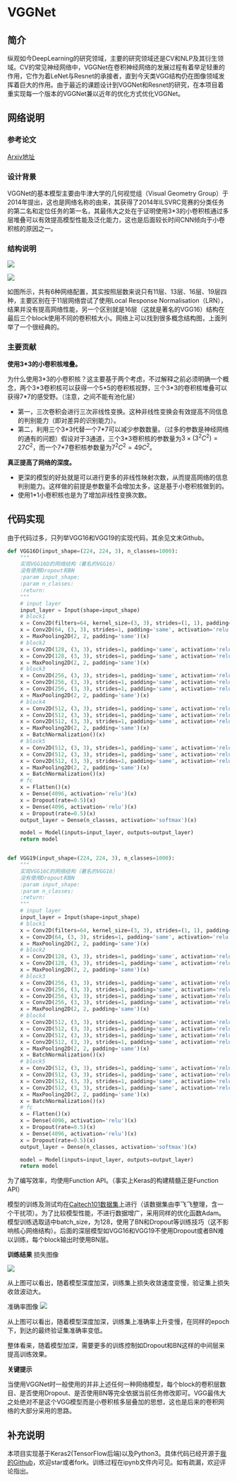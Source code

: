 # VGGNet
## 简介
 纵观如今DeepLearning的研究领域，主要的研究领域还是CV和NLP及其衍生领域。CV的常见神经网络中，VGGNet在卷积神经网络的发展过程有着举足轻重的作用，它作为着LeNet与Resnet的承接者，直到今天类VGG结构仍在图像领域发挥着巨大的作用。由于最近的课题设计到VGGNet和Resnet的研究，在本项目着重实现每一个版本的VGGNet兼以近年的优化方式优化VGGNet。


## 网络说明
### 参考论文
[Arxiv地址](https://arxiv.org/pdf/1409.1556.pdf)
### 设计背景
VGGNet的基本模型主要由牛津大学的几何视觉组（Visual Geometry Group）于2014年提出，这也是网络名称的由来，其获得了2014年ILSVRC竞赛的分类任务的第二名和定位任务的第一名，其最伟大之处在于证明使用3*3的小卷积核通过多层堆叠可以有效提高模型性能及泛化能力，这也是后面较长时间CNN倾向于小卷积核的原因之一。
### 结构说明

![](./assets/stru.jpg)

![](./assets/VGG_config.png)

如图所示，共有6种网络配置，其实按照层数来说只有11层、13层、16层、19层四种，主要区别在于11层网络尝试了使用Local Response Normalisation（LRN），结果并没有提高网络性能，另一个区别就是16层（这就是著名的VGG16）结构在最后三个block使用不同的卷积核大小。网络上可以找到很多概念结构图，上面列举了一个很经典的。

### **主要贡献**
**使用3\*3的小卷积核堆叠。**

为什么使用3\*3的小卷积核？这主要基于两个考虑，不过解释之前必须明确一个概念，两个3\*3卷积核可以获得一个5\*5的卷积核视野，三个3\*3的卷积核堆叠可以获得7\*7的感受野。（注意，之间不能有池化层）
- 第一，三次卷积会进行三次非线性变换。这种非线性变换会有效提高不同信息的判别能力（即对差异的识别能力）。
- 第二，利用三个3\*3代替一个7*7可以减少参数数量。（过多的参数是神经网络的通有的问题）假设对于3通道，三个3\*3卷积核的参数量为$3\times (3^2C^2)=27C^2$，而一个7\*7卷积核参数量为$7^2C^2=49C^2$。

**真正提高了网络的深度。**
- 更深的模型的好处就是可以进行更多的非线性映射次数，从而提高网络的信息判别能力。这样做的前提是参数量不会增加太多，这是基于小卷积核做到的。
- 使用1\*1小卷积核也是为了增加非线性变换次数。

## 代码实现
由于代码过多，只列举VGG16和VGG19的实现代码，其余见文末Github。
```python
def VGG16D(input_shape=(224, 224, 3), n_classes=1000):
	"""
	实现VGG16D的网络结构（著名的VGG16）
	没有使用Dropout和BN
	:param input_shape:
	:param n_classes:
	:return:
	"""
	# input layer
	input_layer = Input(shape=input_shape)
	# block1
	x = Conv2D(filters=64, kernel_size=(3, 3), strides=(1, 1), padding='same', activation='relu')(input_layer)
	x = Conv2D(64, (3, 3), strides=1, padding='same', activation='relu')(x)
	x = MaxPooling2D(2, 2, padding='same')(x)
	# block2
	x = Conv2D(128, (3, 3), strides=1, padding='same', activation='relu')(x)
	x = Conv2D(128, (3, 3), strides=1, padding='same', activation='relu')(x)
	x = MaxPooling2D(2, 2, padding='same')(x)
	# block3
	x = Conv2D(256, (3, 3), strides=1, padding='same', activation='relu')(x)
	x = Conv2D(256, (3, 3), strides=1, padding='same', activation='relu')(x)
	x = Conv2D(256, (3, 3), strides=1, padding='same', activation='relu')(x)
	x = MaxPooling2D(2, 2, padding='same')(x)
	# block4
	x = Conv2D(512, (3, 3), strides=1, padding='same', activation='relu')(x)
	x = Conv2D(512, (3, 3), strides=1, padding='same', activation='relu')(x)
	x = Conv2D(512, (3, 3), strides=1, padding='same', activation='relu')(x)
	x = MaxPooling2D(2, 2, padding='same')(x)
	x = BatchNormalization()(x)
	# block5
	x = Conv2D(512, (3, 3), strides=1, padding='same', activation='relu')(x)
	x = Conv2D(512, (3, 3), strides=1, padding='same', activation='relu')(x)
	x = Conv2D(512, (3, 3), strides=1, padding='same', activation='relu')(x)
	x = MaxPooling2D(2, 2, padding='same')(x)
	x = BatchNormalization()(x)
	# fc
	x = Flatten()(x)
	x = Dense(4096, activation='relu')(x)
	x = Dropout(rate=0.5)(x)
	x = Dense(4096, activation='relu')(x)
	x = Dropout(rate=0.5)(x)
	output_layer = Dense(n_classes, activation='softmax')(x)

	model = Model(inputs=input_layer, outputs=output_layer)
	return model


def VGG19(input_shape=(224, 224, 3), n_classes=1000):
	"""
	实现VGG16C的网络结构（著名的VGG16）
	没有使用Dropout和BN
	:param input_shape:
	:param n_classes:
	:return:
	"""
	# input layer
	input_layer = Input(shape=input_shape)
	# block1
	x = Conv2D(filters=64, kernel_size=(3, 3), strides=(1, 1), padding='same', activation='relu')(input_layer)
	x = Conv2D(64, (3, 3), strides=1, padding='same', activation='relu')(x)
	x = MaxPooling2D(2, 2, padding='same')(x)
	# block2
	x = Conv2D(128, (3, 3), strides=1, padding='same', activation='relu')(x)
	x = Conv2D(128, (3, 3), strides=1, padding='same', activation='relu')(x)
	x = MaxPooling2D(2, 2, padding='same')(x)
	# block3
	x = Conv2D(256, (3, 3), strides=1, padding='same', activation='relu')(x)
	x = Conv2D(256, (3, 3), strides=1, padding='same', activation='relu')(x)
	x = Conv2D(256, (3, 3), strides=1, padding='same', activation='relu')(x)
	x = Conv2D(256, (3, 3), strides=1, padding='same', activation='relu')(x)
	x = MaxPooling2D(2, 2, padding='same')(x)
	# block4
	x = Conv2D(512, (3, 3), strides=1, padding='same', activation='relu')(x)
	x = Conv2D(512, (3, 3), strides=1, padding='same', activation='relu')(x)
	x = Conv2D(512, (3, 3), strides=1, padding='same', activation='relu')(x)
	x = Conv2D(512, (3, 3), strides=1, padding='same', activation='relu')(x)
	x = MaxPooling2D(2, 2, padding='same')(x)
	x = BatchNormalization()(x)
	# block5
	x = Conv2D(512, (3, 3), strides=1, padding='same', activation='relu')(x)
	x = Conv2D(512, (3, 3), strides=1, padding='same', activation='relu')(x)
	x = Conv2D(512, (3, 3), strides=1, padding='same', activation='relu')(x)
	x = Conv2D(512, (3, 3), strides=1, padding='same', activation='relu')(x)
	x = MaxPooling2D(2, 2, padding='same')(x)
	x = BatchNormalization()(x)
	# fc
	x = Flatten()(x)
	x = Dense(4096, activation='relu')(x)
	x = Dropout(rate=0.5)(x)
	x = Dense(4096, activation='relu')(x)
	x = Dropout(rate=0.5)(x)
	output_layer = Dense(n_classes, activation='softmax')(x)

	model = Model(inputs=input_layer, outputs=output_layer)
	return model
```
为了编写效率，均使用Function API。（事实上Keras的构建精髓正是Function API）

模型的训练及测试均在[Caltech101数据集](http://www.vision.caltech.edu/Image_Datasets/Caltech101/)上进行（该数据集由李飞飞整理，含一个干扰项）。为了比较模型性能，不进行数据增广，采用同样的优化函数Adam。模型训练选取适中batch_size，为128，使用了BN和Dropout等训练技巧（这不影响核心网络结构）。后面的深层模型如VGG16和VGG19不使用Dropout或者BN难以训练，每个block输出时使用BN层。

**训练结果**
损失图像

![](https://img-blog.csdnimg.cn/20190624183229873.png)

从上图可以看出，随着模型深度加深，训练集上损失收敛速度变慢，验证集上损失收敛波动大。

准确率图像
![](https://img-blog.csdnimg.cn/20190624183414254.png)

从上图可以看出，随着模型深度加深，训练集上准确率上升变慢，在同样的epoch下，到达的最终验证集准确率变低。

整体看来，随着模型加深，需要更多的训练控制如Dropout和BN这样的中间层来提高训练效果。

**关键提示**

当使用VGGNet时一般使用的并非上述任何一种网络模型，每个block的卷积层数目、是否使用Dropout、是否使用BN等完全依据当前任务修改即可。VGG最伟大之处绝对不是这个VGG模型而是小卷积核多层叠加的思想，这也是后来的卷积网络的大部分采用的思路。


## 补充说明
本项目实现基于Keras2(TensorFlow后端)以及Python3。具体代码已经开源于[我的Github](https://github.com/luanshiyinyang/VGGNet)，欢迎star或者fork。训练过程在ipynb文件内可见。如有疏漏，欢迎评论指出。